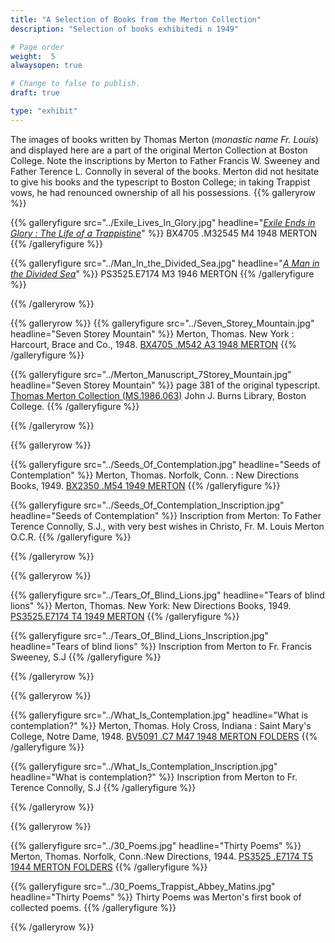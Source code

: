 ```yaml
---
title: "A Selection of Books from the Merton Collection"
description: "Selection of books exhibitedi n 1949"

# Page order
weight:  5
alwaysopen: true

# Change to false to publish.
draft: true

type: "exhibit"
---
```

The images of books written by Thomas Merton (*monastic name Fr. Louis*) and displayed here are a part of the original Merton Collection at Boston College. Note the inscriptions by Merton to Father Francis W. Sweeney and Father Terence L. Connolly in several of the books. Merton did not hesitate to give his books and the typescript to Boston College; in taking Trappist vows, he had renounced ownership of all his possessions.
{{% galleryrow %}}

{{% galleryfigure src="../Exile_Lives_In_Glory.jpg" headline="*[Exile Ends in Glory : The Life of a Trappistine](https://bc-primo.hosted.exlibrisgroup.com/primo-explore/fulldisplay?docid=ALMA-BC21369978200001021&context=L&vid=bclib_new&search_scope=bcl&tab=bcl_only&lang=en_US)*" %}}
BX4705 .M32545 M4 1948 MERTON
{{% /galleryfigure %}}

{{% galleryfigure src="../Man_In_the_Divided_Sea.jpg" headline="*[A Man in the Divided Sea](https://bc-primo.hosted.exlibrisgroup.com/primo-explore/fulldisplay?docid=ALMA-BC21363953180001021&context=L&vid=bclib_new&search_scope=bcl&tab=bcl_only&lang=en_US)*" %}}
PS3525.E7174 M3 1946 MERTON
{{% /galleryfigure %}}

{{% /galleryrow %}}

{{% galleryrow %}}
{{% galleryfigure src="../Seven_Storey_Mountain.jpg" headline="Seven Storey Mountain" %}}
Merton, Thomas. New York : Harcourt, Brace and Co., 1948. [BX4705 .M542 A3 1948 MERTON](https://bc-primo.hosted.exlibrisgroup.com/primo-explore/fulldisplay?docid=ALMA-BC21314486620001021&context=L&vid=bclib_new&search_scope=bcl&tab=bcl_only&lang=en_US)
{{% /galleryfigure %}}

{{% galleryfigure src="../Merton_Manuscript_7Storey_Mountain.jpg" headline="Seven Storey Mountain" %}}
page 381 of the original typescript. [Thomas Merton Collection (MS.1986.063)](https://bc-primo.hosted.exlibrisgroup.com/primo-explore/fulldisplay?docid=ALMA-BC21314486620001021&context=L&vid=bclib_new&search_scope=bcl&tab=bcl_only&lang=en_US) John J. Burns Library, Boston College.
{{% /galleryfigure %}}

{{% /galleryrow %}}

{{% galleryrow %}}

{{% galleryfigure src="../Seeds_Of_Contemplation.jpg" headline="Seeds of Contemplation" %}}
Merton, Thomas. Norfolk, Conn. : New Directions Books, 1949. [BX2350 .M54 1949 MERTON](https://bc-primo.hosted.exlibrisgroup.com/primo-explore/fulldisplay?docid=ALMA-BC21377254660001021&context=L&vid=bclib_new&search_scope=bcl&tab=bcl_only&lang=en_US)
{{% /galleryfigure %}}

{{% galleryfigure src="../Seeds_Of_Contemplation_Inscription.jpg" headline="Seeds of Contemplation" %}}
Inscription from Merton: To Father Terence Connolly, S.J., with very best wishes in Christo, Fr. M. Louis Merton O.C.R.
{{% /galleryfigure %}}

{{% /galleryrow %}}

{{% galleryrow %}}

{{% galleryfigure src="../Tears_Of_Blind_Lions.jpg" headline="Tears of blind lions" %}}
Merton, Thomas. New York: New Directions Books, 1949. [PS3525.E7174 T4 1949 MERTON](https://bc-primo.hosted.exlibrisgroup.com/primo-explore/fulldisplay?docid=ALMA-BC21314475330001021&context=L&vid=bclib_new&search_scope=bcl&tab=bcl_only&lang=en_US)
{{% /galleryfigure %}}

{{% galleryfigure src="../Tears_Of_Blind_Lions_Inscription.jpg" headline="Tears of blind lions" %}}
Inscription from Merton to Fr. Francis Sweeney, S.J
{{% /galleryfigure %}}

{{% /galleryrow %}}

{{% galleryrow %}}

{{% galleryfigure src="../What_Is_Contemplation.jpg" headline="What is contemplation?" %}}
Merton, Thomas. Holy Cross, Indiana : Saint Mary's College, Notre Dame, 1948. [BV5091 .C7 M47 1948 MERTON FOLDERS](https://bc-primo.hosted.exlibrisgroup.com/primo-explore/fulldisplay?docid=ALMA-BC21369990640001021&context=L&vid=bclib_new&search_scope=bcl&tab=bcl_only&lang=en_US)
{{% /galleryfigure %}}

{{% galleryfigure src="../What_Is_Contemplation_Inscription.jpg" headline="What is contemplation?" %}}
Inscription from Merton to Fr. Terence Connolly, S.J
{{% /galleryfigure %}}

{{% /galleryrow %}}

{{% galleryrow %}}

{{% galleryfigure src="../30_Poems.jpg" headline="Thirty Poems" %}}
Merton, Thomas. Norfolk, Conn.:New Directions, 1944. [PS3525 .E7174 T5 1944 MERTON FOLDERS](https://bc-primo.hosted.exlibrisgroup.com/primo-explore/fulldisplay?docid=ALMA-BC21314476880001021&context=L&vid=bclib_new&search_scope=bcl&tab=bcl_only&lang=en_US)
{{% /galleryfigure %}}

{{% galleryfigure src="../30_Poems_Trappist_Abbey_Matins.jpg" headline="Thirty Poems" %}}
Thirty Poems was Merton's first book of collected poems.
{{% /galleryfigure %}}

{{% /galleryrow %}}
